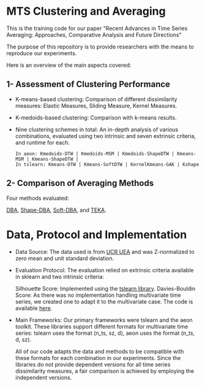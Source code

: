 # MTS Clustering and Averaging
This is the training code for our paper "Recent Advances in Time Series Averaging: Approaches, Comparative Analysis and Future Directions"

The purpose of this repository is to provide researchers with the means to reproduce our experiments.

Here is an overview of the main aspects covered:

## 1- Assessment of Clustering Performance

* K-means-based clustering: Comparison of different dissimilarity measures: Elastic Measures, Sliding Measure, Kernel Measures.
    
* K-medoids-based clustering: Comparison with k-means results.
    
* Nine clustering schemes in total: An in-depth analysis of various combinations, evaluated using two intrinsic and seven extrinsic criteria, and runtime for each. 
  
      In aeon: Kmedoids-DTW | Kmedoids-MSM | Kmedoids-ShapeDTW | Kmeans-MSM | Kmeans-ShapeDTW |
      In tslearn: Kmeans-DTW | Kmeans-SoftDTW | KernelKmeans-GAK | Kshape



## 2- Comparison of Averaging Methods

Four methods evaluated:

[DBA](https://tslearn.readthedocs.io/en/stable/gen_modules/barycenters/tslearn.barycenters.dtw_barycenter_averaging.html#tslearn.barycenters.dtw_barycenter_averaging), 
[Shape-DBA](https://github.com/MSD-IRIMAS/ShapeDBA),
[Soft-DBA](https://tslearn.readthedocs.io/en/stable/gen_modules/barycenters/tslearn.barycenters.softdtw_barycenter.html#tslearn.barycenters.softdtw_barycenter), 
and [TEKA](https://github.com/pfmarteau/py-TEKA/blob/main/README.md).


# Data, Protocol and Implementation
- Data Source: The data used is from [UCR UEA](https://www.timeseriesclassification.com/dataset.php) and was Z-normalized to zero mean and unit standard deviation.
- Evaluation Protocol: The evaluation relied on extrinsic criteria available in sklearn and two intrinsic criteria:

    Silhouette Score: Implemented using the [tslearn library](https://tslearn.readthedocs.io/en/latest/gen_modules/clustering/tslearn.clustering.silhouette_score.html).
    Davies-Bouldin Score: As there was no implementation handling multivariate time series, we created one to adapt it to the multivariate case. The code is available [here](https://github.com/bjdhafssa/MTS-Clustering-and-Averaging/blob/main/Clustering/tslearn_implementations/evaluator.py).
- Main Frameworks: Our primary frameworks were tslearn and the aeon toolkit. These libraries support different formats for multivariate time series: tslearn uses the format (n_ts, sz, d), aeon uses the format (n_ts, d, sz).

  All of our code adapts the data and methods to be compatible with these formats for each combination in our experiments.
  Since the libraries do not provide dependent versions for all time series dissimilarity measures, a fair comparison is achieved by employing the independent versions.
  
  

